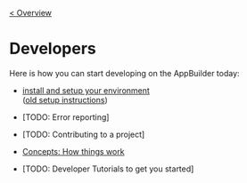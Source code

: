 [< Overview](../README.md)

# Developers

Here is how you can start developing on the AppBuilder today:

- [install and setup your environment](setup/Setup.md) \
  ([old setup instructions](setup/oldSetup/Setup.md))

- [TODO: Error reporting]

- [TODO: Contributing to a project]

- [Concepts: How things work](concepts/Concepts.md)

- [TODO: Developer Tutorials to get you started]
